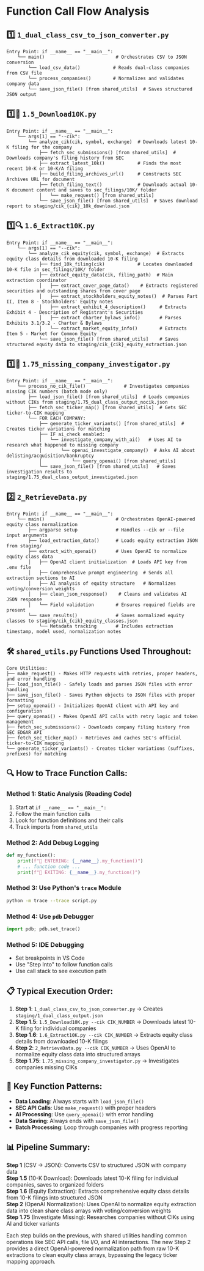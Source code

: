 # Function Call Flow Analysis

## 1️⃣ **`1_dual_class_csv_to_json_converter.py`**

```
Entry Point: if __name__ == "__main__":
    └── main()                          # Orchestrates CSV to JSON conversion
        └── load_csv_data()            # Reads dual-class companies from CSV file
        └── process_companies()        # Normalizes and validates company data
        └── save_json_file() [from shared_utils]  # Saves structured JSON output
```

## 1️⃣🔎 **`1.5_Download10K.py`**

```
Entry Point: if __name__ == "__main__":
    └── args[1] == "--cik":
        └── analyze_cik(cik, symbol, exchange)  # Downloads latest 10-K filing for the company
            ├── fetch_sec_submissions() [from shared_utils]  # Downloads company's filing history from SEC
            ├── extract_latest_10k()            # Finds the most recent 10-K or 10-K/A filing
            ├── build_filing_archives_url()     # Constructs SEC Archives URL for document
            ├── fetch_filing_text()             # Downloads actual 10-K document content and saves to sec_filings/10K/ folder
            │   └── make_request() [from shared_utils]
            └── save_json_file() [from shared_utils]  # Saves download report to staging/cik_{cik}_10k_download.json
```

## 1️⃣🔍 **`1.6_Extract10K.py`**

```
Entry Point: if __name__ == "__main__":
    └── args[1] == "--cik":
        └── analyze_cik_equity(cik, symbol, exchange)  # Extracts equity class details from downloaded 10-K filing
            ├── find_10k_filing(cik)            # Locates downloaded 10-K file in sec_filings/10K/ folder
            ├── extract_equity_data(cik, filing_path)  # Main extraction coordinator
            │   ├── extract_cover_page_data()    # Extracts registered securities and outstanding shares from cover page
            │   ├── extract_stockholders_equity_notes()  # Parses Part II, Item 8 - Stockholders' Equity notes
            │   ├── extract_exhibit_4_description()     # Extracts Exhibit 4 - Description of Registrant's Securities
            │   ├── extract_charter_bylaws_info()       # Parses Exhibits 3.1/3.2 - Charter & Bylaws
            │   └── extract_market_equity_info()        # Extracts Item 5 - Market for Common Equity
            └── save_json_file() [from shared_utils]    # Saves structured equity data to staging/cik_{cik}_equity_extraction.json
```

## 1️⃣🔎 **`1.75_missing_company_investigator.py`**

```
Entry Point: if __name__ == "__main__":
    └── process_no_cik_file()              # Investigates companies missing CIK numbers (batch mode only)
        ├── load_json_file() [from shared_utils]  # Loads companies without CIKs from staging/1.75_dual_class_output_nocik.json
        ├── fetch_sec_ticker_map() [from shared_utils]  # Gets SEC ticker-to-CIK mapping
        └── FOR EACH COMPANY:
            ├── generate_ticker_variants() [from shared_utils]  # Creates ticker variations for matching
            ├── IF ai_check enabled:
            │   └── investigate_company_with_ai()   # Uses AI to research what happened to missing company
            │       └── openai_investigate_company()  # Asks AI about delisting/acquisition/bankruptcy
            │           └── query_openai() [from shared_utils]
            └── save_json_file() [from shared_utils]   # Saves investigation results to staging/1.75_dual_class_output_investigated.json
```

## 2️⃣ **`2_RetrieveData.py`**

```
Entry Point: if __name__ == "__main__":
    └── main()                          # Orchestrates OpenAI-powered equity class normalization
        ├── argparse setup              # Handles --cik or --file input arguments
        ├── load_extraction_data()      # Loads equity extraction JSON from staging/
        ├── extract_with_openai()       # Uses OpenAI to normalize equity class data
        │   ├── OpenAI client initialization  # Loads API key from .env file
        │   ├── Comprehensive prompt engineering  # Sends all extraction sections to AI
        │   ├── AI analysis of equity structure   # Normalizes voting/conversion weights
        │   ├── clean_json_response()    # Cleans and validates AI JSON response
        │   └── Field validation        # Ensures required fields are present
        └── save_results()              # Saves normalized equity classes to staging/cik_{cik}_equity_classes.json
            └── Metadata tracking       # Includes extraction timestamp, model used, normalization notes
```

## 🛠️ **`shared_utils.py` Functions Used Throughout:**

```
Core Utilities:
├── make_request() - Makes HTTP requests with retries, proper headers, and error handling
├── load_json_file() - Safely loads and parses JSON files with error handling
├── save_json_file() - Saves Python objects to JSON files with proper formatting
├── setup_openai() - Initializes OpenAI client with API key and configuration
├── query_openai() - Makes OpenAI API calls with retry logic and token management
├── fetch_sec_submissions() - Downloads company filing history from SEC EDGAR API
├── fetch_sec_ticker_map() - Retrieves and caches SEC's official ticker-to-CIK mapping
└── generate_ticker_variants() - Creates ticker variations (suffixes, prefixes) for matching
```

## 🔍 **How to Trace Function Calls:**

### **Method 1: Static Analysis (Reading Code)**

1. Start at `if __name__ == "__main__":`
2. Follow the main function calls
3. Look for function definitions and their calls
4. Track imports from `shared_utils`

### **Method 2: Add Debug Logging**

```python
def my_function():
    print(f"🔵 ENTERING: {__name__}.my_function()")
    # ... function code ...
    print(f"🔴 EXITING: {__name__}.my_function()")
```

### **Method 3: Use Python's `trace` Module**

```bash
python -m trace --trace script.py
```

### **Method 4: Use `pdb` Debugger**

```python
import pdb; pdb.set_trace()
```

### **Method 5: IDE Debugging**

- Set breakpoints in VS Code
- Use "Step Into" to follow function calls
- Use call stack to see execution path

## 📋 **Typical Execution Order:**

1. **Step 1**: `1_dual_class_csv_to_json_converter.py` → Creates `staging/1_dual_class_output.json`
2. **Step 1.5**: `1.5_Download10K.py --cik CIK_NUMBER` → Downloads latest 10-K filing for individual companies
3. **Step 1.6**: `1.6_Extract10K.py --cik CIK_NUMBER` → Extracts equity class details from downloaded 10-K filings
4. **Step 2**: `2_RetrieveData.py --cik CIK_NUMBER` → Uses OpenAI to normalize equity class data into structured arrays
5. **Step 1.75**: `1.75_missing_company_investigator.py` → Investigates companies missing CIKs

## 🎯 **Key Function Patterns:**

- **Data Loading**: Always starts with `load_json_file()`
- **SEC API Calls**: Use `make_request()` with proper headers
- **AI Processing**: Use `query_openai()` with error handling
- **Data Saving**: Always ends with `save_json_file()`
- **Batch Processing**: Loop through companies with progress reporting

## 📊 **Pipeline Summary:**

**Step 1** (CSV → JSON): Converts CSV to structured JSON with company data  
**Step 1.5** (10-K Download): Downloads latest 10-K filing for individual companies, saves to organized folders  
**Step 1.6** (Equity Extraction): Extracts comprehensive equity class details from 10-K filings into structured JSON  
**Step 2** (OpenAI Normalization): Uses OpenAI to normalize equity extraction data into clean share class arrays with voting/conversion weights  
**Step 1.75** (Investigate Missing): Researches companies without CIKs using AI and ticker variants

Each step builds on the previous, with shared utilities handling common operations like SEC API calls, file I/O, and AI interactions. The new Step 2 provides a direct OpenAI-powered normalization path from raw 10-K extractions to clean equity class arrays, bypassing the legacy ticker mapping approach.
